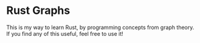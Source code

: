 # Rust Graphs
This is my way to learn Rust, by programming concepts from graph theory.
If you find any of this useful, feel free to use it!
